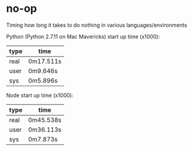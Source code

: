# no-op
Timing how long it takes to do nothing in various languages/environments

Python (Python 2.7.11 on Mac Mavericks) start up time (x1000):

|  type |time|
|---|---|
| real  | 0m17.511s  |
| user  | 0m9.646s  |
| sys  | 0m5.896s   |

Node start up time (x1000):

|  type |time|
|---|---|
| real |	0m45.538s |
|user	| 0m36.113s |
|sys	|0m7.873s |
